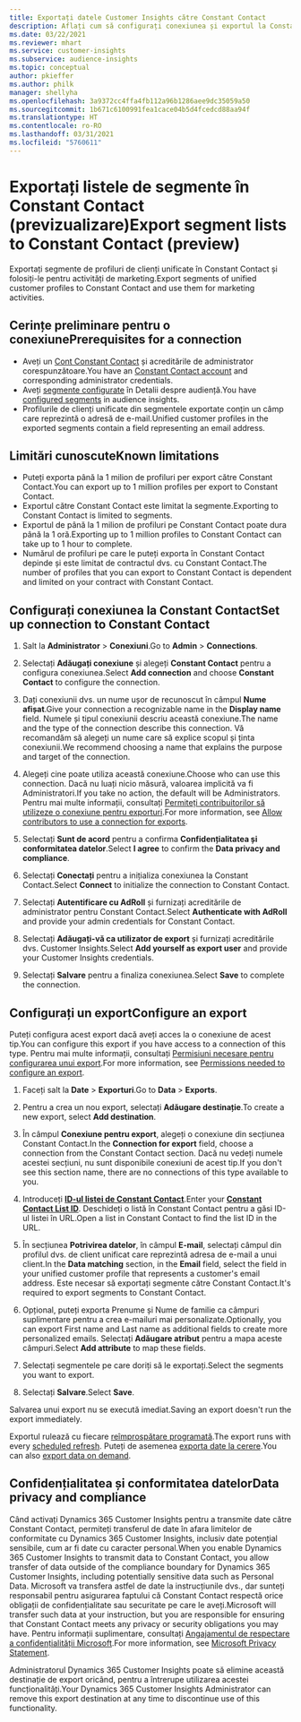 ```yaml
---
title: Exportați datele Customer Insights către Constant Contact
description: Aflați cum să configurați conexiunea și exportul la Constant Contact.
ms.date: 03/22/2021
ms.reviewer: mhart
ms.service: customer-insights
ms.subservice: audience-insights
ms.topic: conceptual
author: pkieffer
ms.author: philk
manager: shellyha
ms.openlocfilehash: 3a9372cc4ffa4fb112a96b1286aee9dc35059a50
ms.sourcegitcommit: 1b671c6100991fea1cace04b5d4fcedcd88aa94f
ms.translationtype: HT
ms.contentlocale: ro-RO
ms.lasthandoff: 03/31/2021
ms.locfileid: "5760611"
---
```

# <a name="export-segment-lists-to-constant-contact-preview"></a><span data-ttu-id="88f48-103">Exportați listele de segmente în Constant Contact (previzualizare)</span><span class="sxs-lookup"><span data-stu-id="88f48-103">Export segment lists to Constant Contact (preview)</span></span>

<span data-ttu-id="88f48-104">Exportați segmente de profiluri de clienți unificate în Constant Contact și folosiți-le pentru activități de marketing.</span><span class="sxs-lookup"><span data-stu-id="88f48-104">Export segments of unified customer profiles to Constant Contact and use them for marketing activities.</span></span> 

## <a name="prerequisites-for-a-connection"></a><span data-ttu-id="88f48-105">Cerințe preliminare pentru o conexiune</span><span class="sxs-lookup"><span data-stu-id="88f48-105">Prerequisites for a connection</span></span>

-   <span data-ttu-id="88f48-106">Aveți un [Cont Constant Contact](https://www.constantcontact.com/account-home) și acreditările de administrator corespunzătoare.</span><span class="sxs-lookup"><span data-stu-id="88f48-106">You have an [Constant Contact account](https://www.constantcontact.com/account-home) and corresponding administrator credentials.</span></span>
-   <span data-ttu-id="88f48-107">Aveți [segmente configurate](segments.md) în Detalii despre audiență.</span><span class="sxs-lookup"><span data-stu-id="88f48-107">You have [configured segments](segments.md) in audience insights.</span></span>
-   <span data-ttu-id="88f48-108">Profilurile de clienți unificate din segmentele exportate conțin un câmp care reprezintă o adresă de e-mail.</span><span class="sxs-lookup"><span data-stu-id="88f48-108">Unified customer profiles in the exported segments contain a field representing an email address.</span></span>

## <a name="known-limitations"></a><span data-ttu-id="88f48-109">Limitări cunoscute</span><span class="sxs-lookup"><span data-stu-id="88f48-109">Known limitations</span></span>

- <span data-ttu-id="88f48-110">Puteți exporta până la 1 milion de profiluri per export către Constant Contact.</span><span class="sxs-lookup"><span data-stu-id="88f48-110">You can export up to 1 million profiles per export to Constant Contact.</span></span>
- <span data-ttu-id="88f48-111">Exportul către Constant Contact este limitat la segmente.</span><span class="sxs-lookup"><span data-stu-id="88f48-111">Exporting to Constant Contact is limited to segments.</span></span>
- <span data-ttu-id="88f48-112">Exportul de până la 1 milion de profiluri pe Constant Contact poate dura până la 1 oră.</span><span class="sxs-lookup"><span data-stu-id="88f48-112">Exporting up to 1 million profiles to Constant Contact can take up to 1 hour to complete.</span></span> 
- <span data-ttu-id="88f48-113">Numărul de profiluri pe care le puteți exporta în Constant Contact depinde și este limitat de contractul dvs. cu Constant Contact.</span><span class="sxs-lookup"><span data-stu-id="88f48-113">The number of profiles that you can export to Constant Contact is dependent and limited on your contract with Constant Contact.</span></span>

## <a name="set-up-connection-to-constant-contact"></a><span data-ttu-id="88f48-114">Configurați conexiunea la Constant Contact</span><span class="sxs-lookup"><span data-stu-id="88f48-114">Set up connection to Constant Contact</span></span>

1. <span data-ttu-id="88f48-115">Salt la **Administrator** > **Conexiuni**.</span><span class="sxs-lookup"><span data-stu-id="88f48-115">Go to **Admin** > **Connections**.</span></span>

1. <span data-ttu-id="88f48-116">Selectați **Adăugați conexiune** și alegeți **Constant Contact** pentru a configura conexiunea.</span><span class="sxs-lookup"><span data-stu-id="88f48-116">Select **Add connection** and choose **Constant Contact** to configure the connection.</span></span>

1. <span data-ttu-id="88f48-117">Dați conexiunii dvs. un nume ușor de recunoscut în câmpul **Nume afișat**.</span><span class="sxs-lookup"><span data-stu-id="88f48-117">Give your connection a recognizable name in the **Display name** field.</span></span> <span data-ttu-id="88f48-118">Numele și tipul conexiunii descriu această conexiune.</span><span class="sxs-lookup"><span data-stu-id="88f48-118">The name and the type of the connection describe this connection.</span></span> <span data-ttu-id="88f48-119">Vă recomandăm să alegeți un nume care să explice scopul și ținta conexiunii.</span><span class="sxs-lookup"><span data-stu-id="88f48-119">We recommend choosing a name that explains the purpose and target of the connection.</span></span>

1. <span data-ttu-id="88f48-120">Alegeți cine poate utiliza această conexiune.</span><span class="sxs-lookup"><span data-stu-id="88f48-120">Choose who can use this connection.</span></span> <span data-ttu-id="88f48-121">Dacă nu luați nicio măsură, valoarea implicită va fi Administratori.</span><span class="sxs-lookup"><span data-stu-id="88f48-121">If you take no action, the default will be Administrators.</span></span> <span data-ttu-id="88f48-122">Pentru mai multe informații, consultați [Permiteți contribuitorilor să utilizeze o conexiune pentru exporturi](connections.md#allow-contributors-to-use-a-connection-for-exports).</span><span class="sxs-lookup"><span data-stu-id="88f48-122">For more information, see [Allow contributors to use a connection for exports](connections.md#allow-contributors-to-use-a-connection-for-exports).</span></span>

1. <span data-ttu-id="88f48-123">Selectați **Sunt de acord** pentru a confirma **Confidențialitatea și conformitatea datelor**.</span><span class="sxs-lookup"><span data-stu-id="88f48-123">Select **I agree** to confirm the **Data privacy and compliance**.</span></span>

1. <span data-ttu-id="88f48-124">Selectați **Conectați** pentru a inițializa conexiunea la Constant Contact.</span><span class="sxs-lookup"><span data-stu-id="88f48-124">Select **Connect** to initialize the connection to Constant Contact.</span></span>

1. <span data-ttu-id="88f48-125">Selectați **Autentificare cu AdRoll** și furnizați acreditările de administrator pentru Constant Contact.</span><span class="sxs-lookup"><span data-stu-id="88f48-125">Select **Authenticate with AdRoll** and provide your admin credentials for Constant Contact.</span></span> 

1. <span data-ttu-id="88f48-126">Selectați **Adăugați-vă ca utilizator de export** și furnizați acreditările dvs. Customer Insights.</span><span class="sxs-lookup"><span data-stu-id="88f48-126">Select **Add yourself as export user** and provide your Customer Insights credentials.</span></span>

1. <span data-ttu-id="88f48-127">Selectați **Salvare** pentru a finaliza conexiunea.</span><span class="sxs-lookup"><span data-stu-id="88f48-127">Select **Save** to complete the connection.</span></span>

## <a name="configure-an-export"></a><span data-ttu-id="88f48-128">Configurați un export</span><span class="sxs-lookup"><span data-stu-id="88f48-128">Configure an export</span></span>

<span data-ttu-id="88f48-129">Puteți configura acest export dacă aveți acces la o conexiune de acest tip.</span><span class="sxs-lookup"><span data-stu-id="88f48-129">You can configure this export if you have access to a connection of this type.</span></span> <span data-ttu-id="88f48-130">Pentru mai multe informații, consultați [Permisiuni necesare pentru configurarea unui export](export-destinations.md#set-up-a-new-export).</span><span class="sxs-lookup"><span data-stu-id="88f48-130">For more information, see [Permissions needed to configure an export](export-destinations.md#set-up-a-new-export).</span></span>

1. <span data-ttu-id="88f48-131">Faceți salt la **Date** > **Exporturi**.</span><span class="sxs-lookup"><span data-stu-id="88f48-131">Go to **Data** > **Exports**.</span></span>

1. <span data-ttu-id="88f48-132">Pentru a crea un nou export, selectați **Adăugare destinație**.</span><span class="sxs-lookup"><span data-stu-id="88f48-132">To create a new export, select **Add destination**.</span></span>

1. <span data-ttu-id="88f48-133">În câmpul **Conexiune pentru export**, alegeți o conexiune din secțiunea Constant Contact.</span><span class="sxs-lookup"><span data-stu-id="88f48-133">In the **Connection for export** field, choose a connection from the Constant Contact section.</span></span> <span data-ttu-id="88f48-134">Dacă nu vedeți numele acestei secțiuni, nu sunt disponibile conexiuni de acest tip.</span><span class="sxs-lookup"><span data-stu-id="88f48-134">If you don't see this section name, there are no connections of this type available to you.</span></span>

1. <span data-ttu-id="88f48-135">Introduceți [**ID-ul listei de Constant Contact**](https://app.constantcontact.com/pages/contacts/ui#lists).</span><span class="sxs-lookup"><span data-stu-id="88f48-135">Enter your [**Constant Contact List ID**](https://app.constantcontact.com/pages/contacts/ui#lists).</span></span> <span data-ttu-id="88f48-136">Deschideți o listă în Constant Contact pentru a găsi ID-ul listei în URL.</span><span class="sxs-lookup"><span data-stu-id="88f48-136">Open a list in Constant Contact to find the list ID in the URL.</span></span>

1. <span data-ttu-id="88f48-137">În secțiunea **Potrivirea datelor**, în câmpul **E-mail**, selectați câmpul din profilul dvs. de client unificat care reprezintă adresa de e-mail a unui client.</span><span class="sxs-lookup"><span data-stu-id="88f48-137">In the **Data matching** section, in the **Email** field, select the field in your unified customer profile that represents a customer's email address.</span></span> <span data-ttu-id="88f48-138">Este necesar să exportați segmente către Constant Contact.</span><span class="sxs-lookup"><span data-stu-id="88f48-138">It's required to export segments to Constant Contact.</span></span>

1. <span data-ttu-id="88f48-139">Opțional, puteți exporta Prenume și Nume de familie ca câmpuri suplimentare pentru a crea e-mailuri mai personalizate.</span><span class="sxs-lookup"><span data-stu-id="88f48-139">Optionally, you can export First name and Last name as additional fields to create more personalized emails.</span></span> <span data-ttu-id="88f48-140">Selectați **Adăugare atribut** pentru a mapa aceste câmpuri.</span><span class="sxs-lookup"><span data-stu-id="88f48-140">Select **Add attribute** to map these fields.</span></span>

1. <span data-ttu-id="88f48-141">Selectați segmentele pe care doriți să le exportați.</span><span class="sxs-lookup"><span data-stu-id="88f48-141">Select the segments you want to export.</span></span>

1. <span data-ttu-id="88f48-142">Selectați **Salvare**.</span><span class="sxs-lookup"><span data-stu-id="88f48-142">Select **Save**.</span></span>

<span data-ttu-id="88f48-143">Salvarea unui export nu se execută imediat.</span><span class="sxs-lookup"><span data-stu-id="88f48-143">Saving an export doesn't run the export immediately.</span></span>

<span data-ttu-id="88f48-144">Exportul rulează cu fiecare [reîmprospătare programată](system.md#schedule-tab).</span><span class="sxs-lookup"><span data-stu-id="88f48-144">The export runs with every [scheduled refresh](system.md#schedule-tab).</span></span> <span data-ttu-id="88f48-145">Puteți de asemenea [exporta date la cerere](export-destinations.md#run-exports-on-demand).</span><span class="sxs-lookup"><span data-stu-id="88f48-145">You can also [export data on demand](export-destinations.md#run-exports-on-demand).</span></span> 


## <a name="data-privacy-and-compliance"></a><span data-ttu-id="88f48-146">Confidențialitatea și conformitatea datelor</span><span class="sxs-lookup"><span data-stu-id="88f48-146">Data privacy and compliance</span></span>

<span data-ttu-id="88f48-147">Când activați Dynamics 365 Customer Insights pentru a transmite date către Constant Contact, permiteți transferul de date în afara limitelor de conformitate cu Dynamics 365 Customer Insights, inclusiv date potențial sensibile, cum ar fi date cu caracter personal.</span><span class="sxs-lookup"><span data-stu-id="88f48-147">When you enable Dynamics 365 Customer Insights to transmit data to Constant Contact, you allow transfer of data outside of the compliance boundary for Dynamics 365 Customer Insights, including potentially sensitive data such as Personal Data.</span></span> <span data-ttu-id="88f48-148">Microsoft va transfera astfel de date la instrucțiunile dvs., dar sunteți responsabil pentru asigurarea faptului că Constant Contact respectă orice obligații de confidențialitate sau securitate pe care le aveți.</span><span class="sxs-lookup"><span data-stu-id="88f48-148">Microsoft will transfer such data at your instruction, but you are responsible for ensuring that Constant Contact meets any privacy or security obligations you may have.</span></span> <span data-ttu-id="88f48-149">Pentru informații suplimentare, consultați [Angajamentul de respectare a confidențialității Microsoft](https://go.microsoft.com/fwlink/?linkid=396732).</span><span class="sxs-lookup"><span data-stu-id="88f48-149">For more information, see [Microsoft Privacy Statement](https://go.microsoft.com/fwlink/?linkid=396732).</span></span>

<span data-ttu-id="88f48-150">Administratorul Dynamics 365 Customer Insights poate să elimine această destinație de export oricând, pentru a întrerupe utilizarea acestei funcționalități.</span><span class="sxs-lookup"><span data-stu-id="88f48-150">Your Dynamics 365 Customer Insights Administrator can remove this export destination at any time to discontinue use of this functionality.</span></span>
